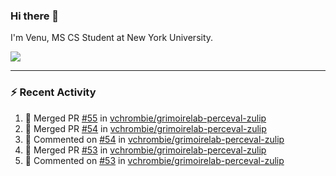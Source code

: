 ### Hi there 👋

I'm Venu, MS CS Student at New York University.


![](https://komarev.com/ghpvc/?username=vchrombie&label=👀)

---

### :zap: Recent Activity

<!--RECENT_ACTIVITY:start-->
1. 🎉 Merged PR [#55](https://github.com/vchrombie/grimoirelab-perceval-zulip/pull/55) in [vchrombie/grimoirelab-perceval-zulip](https://github.com/vchrombie/grimoirelab-perceval-zulip)
2. 🎉 Merged PR [#54](https://github.com/vchrombie/grimoirelab-perceval-zulip/pull/54) in [vchrombie/grimoirelab-perceval-zulip](https://github.com/vchrombie/grimoirelab-perceval-zulip)
3. 💬 Commented on [#54](https://github.com/vchrombie/grimoirelab-perceval-zulip/pull/54#issuecomment-2211801572) in [vchrombie/grimoirelab-perceval-zulip](https://github.com/vchrombie/grimoirelab-perceval-zulip)
4. 🎉 Merged PR [#53](https://github.com/vchrombie/grimoirelab-perceval-zulip/pull/53) in [vchrombie/grimoirelab-perceval-zulip](https://github.com/vchrombie/grimoirelab-perceval-zulip)
5. 💬 Commented on [#53](https://github.com/vchrombie/grimoirelab-perceval-zulip/pull/53#issuecomment-2211800668) in [vchrombie/grimoirelab-perceval-zulip](https://github.com/vchrombie/grimoirelab-perceval-zulip)
<!--RECENT_ACTIVITY:end-->

<!--
**vchrombie/vchrombie** is a ✨ _special_ ✨ repository because its `README.md` (this file) appears on your GitHub profile.

Here are some ideas to get you started:

- 🔭 I’m currently working on ...
- 🌱 I’m currently learning ...
- 👯 I’m looking to collaborate on ...
- 🤔 I’m looking for help with ...
- 💬 Ask me about ...
- 📫 How to reach me: ...
- 😄 Pronouns: ...
- ⚡ Fun fact: ...
-->
